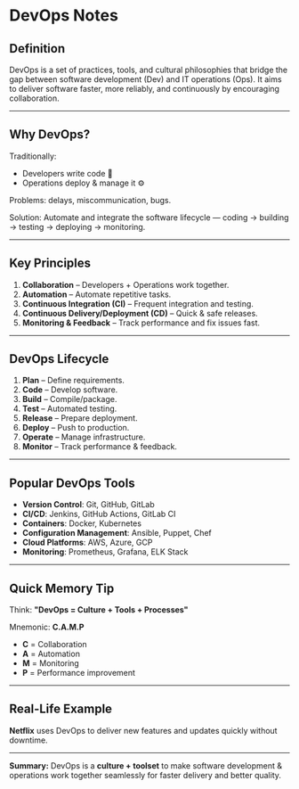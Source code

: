 # DevOps Notes

## Definition

DevOps is a set of practices, tools, and cultural philosophies that bridge the gap between software development (Dev) and IT operations (Ops). It aims to deliver software faster, more reliably, and continuously by encouraging collaboration.

---

## Why DevOps?

Traditionally:

* Developers write code 🚀
* Operations deploy & manage it ⚙️

Problems: delays, miscommunication, bugs.

Solution: Automate and integrate the software lifecycle — coding → building → testing → deploying → monitoring.

---

## Key Principles

1. **Collaboration** – Developers + Operations work together.
2. **Automation** – Automate repetitive tasks.
3. **Continuous Integration (CI)** – Frequent integration and testing.
4. **Continuous Delivery/Deployment (CD)** – Quick & safe releases.
5. **Monitoring & Feedback** – Track performance and fix issues fast.

---

## DevOps Lifecycle

1. **Plan** – Define requirements.
2. **Code** – Develop software.
3. **Build** – Compile/package.
4. **Test** – Automated testing.
5. **Release** – Prepare deployment.
6. **Deploy** – Push to production.
7. **Operate** – Manage infrastructure.
8. **Monitor** – Track performance & feedback.

---

## Popular DevOps Tools

* **Version Control**: Git, GitHub, GitLab
* **CI/CD**: Jenkins, GitHub Actions, GitLab CI
* **Containers**: Docker, Kubernetes
* **Configuration Management**: Ansible, Puppet, Chef
* **Cloud Platforms**: AWS, Azure, GCP
* **Monitoring**: Prometheus, Grafana, ELK Stack

---

## Quick Memory Tip

Think: **"DevOps = Culture + Tools + Processes"**

Mnemonic: **C.A.M.P**

* **C** = Collaboration
* **A** = Automation
* **M** = Monitoring
* **P** = Performance improvement

---

## Real-Life Example

**Netflix** uses DevOps to deliver new features and updates quickly without downtime.

---

**Summary:**
DevOps is a **culture + toolset** to make software development & operations work together seamlessly for faster delivery and better quality.
